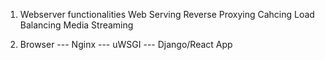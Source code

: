 1) Webserver functionalities
    Web Serving
    Reverse Proxying
    Cahcing
    Load Balancing
    Media Streaming

2) Browser  --- Nginx ---  uWSGI --- Django/React App

